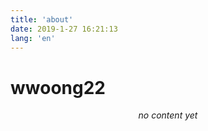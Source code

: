 ```yaml
---
title: 'about'
date: 2019-1-27 16:21:13
lang: 'en'
---
```


# wwoong22

<div align="center">

_no content yet_

</div>
